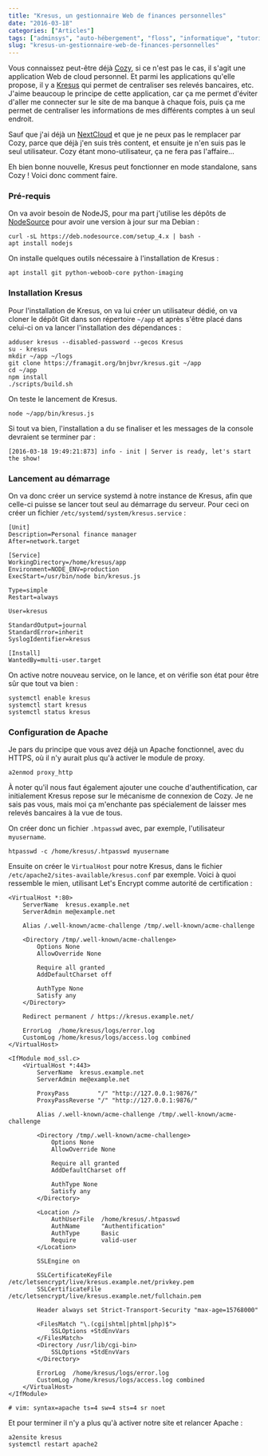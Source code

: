 ```yaml
---
title: "Kresus, un gestionnaire Web de finances personnelles"
date: "2016-03-18"
categories: ["Articles"]
tags: ["adminsys", "auto-hébergement", "floss", "informatique", "tutoriels", "web"]
slug: "kresus-un-gestionnaire-web-de-finances-personnelles"
---
```


Vous connaissez peut-être déjà [Cozy](https://cozy.io/fr/), si ce n'est pas le cas, il s'agit une application Web de cloud personnel. Et parmi les applications qu'elle propose, il y a [Kresus](https://framagit.org/bnjbvr/kresus.git) qui permet de centraliser ses relevés bancaires, etc. J'aime beaucoup le principe de cette application, car ça me permet d'éviter d'aller me connecter sur le site de ma banque à chaque fois, puis ça me permet de centraliser les informations de mes différents comptes à un seul endroit.

Sauf que j'ai déjà un [NextCloud](https://nextcloud.org/) et que je ne peux pas le remplacer par Cozy, parce que déjà j'en suis très content, et ensuite je n'en suis pas le seul utilisateur. Cozy étant mono-utilisateur, ça ne fera pas l'affaire…

Eh bien bonne nouvelle, Kresus peut fonctionner en mode standalone, sans Cozy ! Voici donc comment faire.

### Pré-requis

On va avoir besoin de NodeJS, pour ma part j'utilise les dépôts de [NodeSource](https://github.com/nodesource/distributions) pour avoir une version à jour sur ma Debian :

```
curl -sL https://deb.nodesource.com/setup_4.x | bash -
apt install nodejs
```

On installe quelques outils nécessaire à l'installation de Kresus :

```
apt install git python-weboob-core python-imaging
```

### Installation Kresus

Pour l'installation de Kresus, on va lui créer un utilisateur dédié, on va cloner le dépôt Git dans son répertoire `~/app` et après s'être placé dans celui-ci on va lancer l'installation des dépendances :

```
adduser kresus --disabled-password --gecos Kresus
su - kresus
mkdir ~/app ~/logs
git clone https://framagit.org/bnjbvr/kresus.git ~/app
cd ~/app
npm install
./scripts/build.sh
```

On teste le lancement de Kresus.

```
node ~/app/bin/kresus.js
```

Si tout va bien, l'installation a du se finaliser et les messages de la console devraient se terminer par :

```
[2016-03-18 19:49:21:873] info - init | Server is ready, let's start the show!
```

### Lancement au démarrage

On va donc créer un service systemd à notre instance de Kresus, afin que celle-ci puisse se lancer tout seul au démarrage du serveur. Pour ceci on créer un fichier `/etc/systemd/system/kresus.service` :

```
[Unit]
Description=Personal finance manager
After=network.target

[Service]
WorkingDirectory=/home/kresus/app
Environment=NODE_ENV=production
ExecStart=/usr/bin/node bin/kresus.js

Type=simple
Restart=always

User=kresus

StandardOutput=journal
StandardError=inherit
SyslogIdentifier=kresus

[Install]
WantedBy=multi-user.target
```

On active notre nouveau service, on le lance, et on vérifie son état pour être sûr que tout va bien :

```
systemctl enable kresus
systemctl start kresus
systemctl status kresus
```

### Configuration de Apache

Je pars du principe que vous avez déjà un Apache fonctionnel, avec du HTTPS, où il n'y aurait plus qu'à activer le module de proxy.

```
a2enmod proxy_http
```

À noter qu'il nous faut également ajouter une couche d'authentification, car initialement Kresus repose sur le mécanisme de connexion de Cozy. Je ne sais pas vous, mais moi ça m'enchante pas spécialement de laisser mes relevés bancaires à la vue de tous.

On créer donc un fichier `.htpasswd` avec, par exemple, l'utilisateur `myusername`.

```
htpasswd -c /home/kresus/.htpasswd myusername
```

Ensuite on créer le `VirtualHost` pour notre Kresus, dans le fichier `/etc/apache2/sites-available/kresus.conf` par exemple. Voici à quoi ressemble le mien, utilisant Let's Encrypt comme autorité de certification :

```
<VirtualHost *:80>
    ServerName  kresus.example.net
    ServerAdmin me@example.net

    Alias /.well-known/acme-challenge /tmp/.well-known/acme-challenge

    <Directory /tmp/.well-known/acme-challenge>
        Options None
        AllowOverride None

        Require all granted
        AddDefaultCharset off

        AuthType None
        Satisfy any
    </Directory>

    Redirect permanent / https://kresus.example.net/

    ErrorLog  /home/kresus/logs/error.log
    CustomLog /home/kresus/logs/access.log combined
</VirtualHost>

<IfModule mod_ssl.c>
    <VirtualHost *:443>
        ServerName  kresus.example.net
        ServerAdmin me@example.net

        ProxyPass        "/" "http://127.0.0.1:9876/"
        ProxyPassReverse "/" "http://127.0.0.1:9876/"

        Alias /.well-known/acme-challenge /tmp/.well-known/acme-challenge

        <Directory /tmp/.well-known/acme-challenge>
            Options None
            AllowOverride None

            Require all granted
            AddDefaultCharset off

            AuthType None
            Satisfy any
        </Directory>

        <Location />
            AuthUserFile  /home/kresus/.htpasswd
            AuthName      "Authentification"
            AuthType      Basic
            Require       valid-user
        </Location>

        SSLEngine on

        SSLCertificateKeyFile /etc/letsencrypt/live/kresus.example.net/privkey.pem
        SSLCertificateFile    /etc/letsencrypt/live/kresus.example.net/fullchain.pem

        Header always set Strict-Transport-Security "max-age=15768000"

        <FilesMatch "\.(cgi|shtml|phtml|php)$">
            SSLOptions +StdEnvVars
        </FilesMatch>
        <Directory /usr/lib/cgi-bin>
            SSLOptions +StdEnvVars
        </Directory>

        ErrorLog  /home/kresus/logs/error.log
        CustomLog /home/kresus/logs/access.log combined
    </VirtualHost>
</IfModule>

# vim: syntax=apache ts=4 sw=4 sts=4 sr noet
```

Et pour terminer il n'y a plus qu'à activer notre site et relancer Apache :

```
a2ensite kresus
systemctl restart apache2
```

